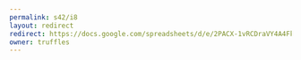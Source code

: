 ```yaml
---
permalink: s42/i8
layout: redirect
redirect: https://docs.google.com/spreadsheets/d/e/2PACX-1vRCDraVY4A4Fk1QD5PS3OFBPuuyyA2n2gtBhpNPRxpFhmijtOyuFnh70bg4K-wOhXB4tYe-_Jt23Kib/pubhtml
owner: truffles
---
```

